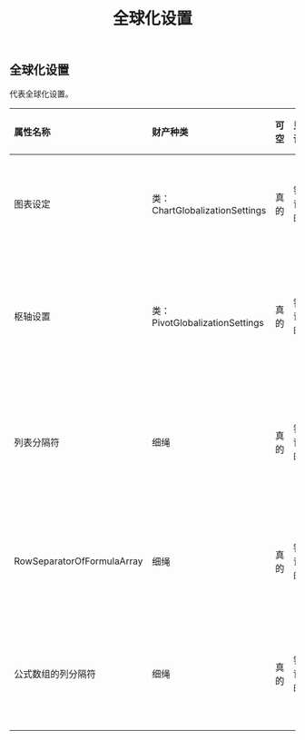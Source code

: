 ﻿---
title: 全球化设置
second_title: Aspose.Cells Cloud Documen
type: docs
url: /zh/specification/model/globalizationsettings/
description: Aspose.Cells 云模型规范：全球化设置。轻松处理 Excel 和其他电子表格文档，具有打开、生成、编辑、拆分、合并、比较和转换等功能
kwords: Excel，Office，电子表格，云 REST API，全球化设置
weight: 50
---
## **全球化设置**

代表全球化设置。

|属性名称|财产种类|可空|只读|默认值|描述|
|:- |:- |:- |:- |:- |:- |
|图表设定|类：ChartGlobalizationSettings|真的|错误的||获取或设置图表的全球化设置。|
|枢轴设置|类：PivotGlobalizationSettings|真的|错误的||获取或设置数据透视表的全球化设置。|
|列表分隔符|细绳|真的|错误的||获取列表的分隔符、函数的参数等等。|
| RowSeparatorOfFormulaArray|细绳|真的|错误的||获取公式中数组数据行的分隔符。|
|公式数组的列分隔符|细绳|真的|错误的||获取公式中数组行数据项的分隔符。|

